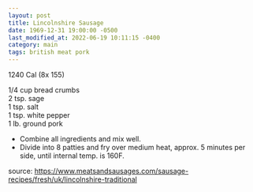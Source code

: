 ```yaml
---
layout: post
title: Lincolnshire Sausage
date: 1969-12-31 19:00:00 -0500
last_modified_at: 2022-06-19 10:11:15 -0400
category: main
tags: british meat pork
---
```

1240 Cal (8x 155)
  
1/4 cup bread crumbs  
2 tsp. sage  
1 tsp. salt  
1 tsp. white pepper  
1 lb. ground pork

 * Combine all ingredients and mix well.
 * Divide into 8 patties and fry over medium heat, approx. 5 minutes per side, until internal temp. is 160F.

source: <https://www.meatsandsausages.com/sausage-recipes/fresh/uk/lincolnshire-traditional>
